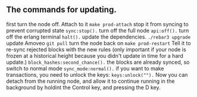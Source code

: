 ## The commands for updating.

first turn the node off.
Attach to it
```make prod-attach```
stop it from syncing to prevent corrupted state
```sync:stop().```
turn off the full node
```api:off().```
turn off the erlang terminal
```halt().```
update the dependencies.
```./rebar3 upgrade```
update Amoveo
```git pull```
turn the node back on
```make prod-restart```
Tell it to re-sync rejected blocks with the new rules (only important if your node is frozen at a historical height because you didn't update in time for a hard update.)
```block_hashes:second_chance().```
the blocks are already synced, so switch to normal mode
```sync_mode:normal().```
if you want to make transactions, you need to unlock the keys:
```keys:unlock("").```
Now you can detach from the running node, and allow it to continue running in the background by holdint the Control key, and pressing the D key.
